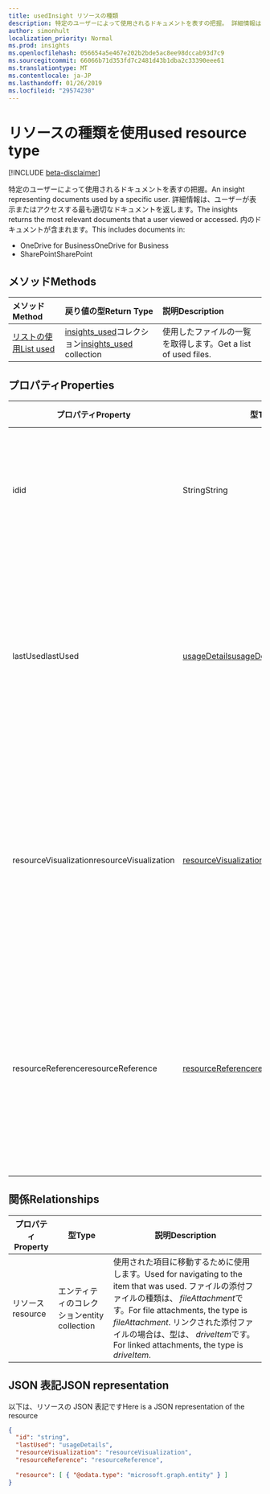 ```yaml
---
title: usedInsight リソースの種類
description: 特定のユーザーによって使用されるドキュメントを表すの把握。 詳細情報は、ユーザーが表示またはアクセスする最も適切なドキュメントを返します。
author: simonhult
localization_priority: Normal
ms.prod: insights
ms.openlocfilehash: 056654a5e467e202b2bde5ac8ee98dccab93d7c9
ms.sourcegitcommit: 66066b71d353fd7c2481d43b1dba2c33390eee61
ms.translationtype: MT
ms.contentlocale: ja-JP
ms.lasthandoff: 01/26/2019
ms.locfileid: "29574230"
---
```

# <a name="used-resource-type"></a><span data-ttu-id="f94e8-104">リソースの種類を使用</span><span class="sxs-lookup"><span data-stu-id="f94e8-104">used resource type</span></span>

[!INCLUDE [beta-disclaimer](../../includes/beta-disclaimer.md)]

<span data-ttu-id="f94e8-105">特定のユーザーによって使用されるドキュメントを表すの把握。</span><span class="sxs-lookup"><span data-stu-id="f94e8-105">An insight representing documents used by a specific user.</span></span> <span data-ttu-id="f94e8-106">詳細情報は、ユーザーが表示またはアクセスする最も適切なドキュメントを返します。</span><span class="sxs-lookup"><span data-stu-id="f94e8-106">The insights returns the most relevant documents that a user viewed or accessed.</span></span> <span data-ttu-id="f94e8-107">内のドキュメントが含まれます。</span><span class="sxs-lookup"><span data-stu-id="f94e8-107">This includes documents in:</span></span>

- <span data-ttu-id="f94e8-108">OneDrive for Business</span><span class="sxs-lookup"><span data-stu-id="f94e8-108">OneDrive for Business</span></span>
- <span data-ttu-id="f94e8-109">SharePoint</span><span class="sxs-lookup"><span data-stu-id="f94e8-109">SharePoint</span></span>

## <a name="methods"></a><span data-ttu-id="f94e8-110">メソッド</span><span class="sxs-lookup"><span data-stu-id="f94e8-110">Methods</span></span>

| <span data-ttu-id="f94e8-111">メソッド</span><span class="sxs-lookup"><span data-stu-id="f94e8-111">Method</span></span>       | <span data-ttu-id="f94e8-112">戻り値の型</span><span class="sxs-lookup"><span data-stu-id="f94e8-112">Return Type</span></span>  |<span data-ttu-id="f94e8-113">説明</span><span class="sxs-lookup"><span data-stu-id="f94e8-113">Description</span></span>|
|:---------------|:--------|:----------|
|[<span data-ttu-id="f94e8-114">リストの使用</span><span class="sxs-lookup"><span data-stu-id="f94e8-114">List used</span></span>](../api/insights-list-used.md) |<span data-ttu-id="f94e8-115">[insights_used](insights-used.md)コレクション</span><span class="sxs-lookup"><span data-stu-id="f94e8-115">[insights_used](insights-used.md) collection</span></span>| <span data-ttu-id="f94e8-116">使用したファイルの一覧を取得します。</span><span class="sxs-lookup"><span data-stu-id="f94e8-116">Get a list of used files.</span></span>|

## <a name="properties"></a><span data-ttu-id="f94e8-117">プロパティ</span><span class="sxs-lookup"><span data-stu-id="f94e8-117">Properties</span></span>

| <span data-ttu-id="f94e8-118">プロパティ</span><span class="sxs-lookup"><span data-stu-id="f94e8-118">Property</span></span>              | <span data-ttu-id="f94e8-119">型</span><span class="sxs-lookup"><span data-stu-id="f94e8-119">Type</span></span>                      | <span data-ttu-id="f94e8-120">説明</span><span class="sxs-lookup"><span data-stu-id="f94e8-120">Description</span></span>  |
| -------------         |---------------            | -------------|
| <span data-ttu-id="f94e8-121">id</span><span class="sxs-lookup"><span data-stu-id="f94e8-121">id</span></span>                    | <span data-ttu-id="f94e8-122">String</span><span class="sxs-lookup"><span data-stu-id="f94e8-122">String</span></span>                    | <span data-ttu-id="f94e8-123">リレーションシップの一意の識別子です。</span><span class="sxs-lookup"><span data-stu-id="f94e8-123">Unique identifier of the relationship.</span></span> <span data-ttu-id="f94e8-124">読み取り専用です。</span><span class="sxs-lookup"><span data-stu-id="f94e8-124">Read only.</span></span>        |
| <span data-ttu-id="f94e8-125">lastUsed</span><span class="sxs-lookup"><span data-stu-id="f94e8-125">lastUsed</span></span>              | [<span data-ttu-id="f94e8-126">usageDetails</span><span class="sxs-lookup"><span data-stu-id="f94e8-126">usageDetails</span></span>](insights-usagedetails.md)              | <span data-ttu-id="f94e8-127">アイテムが最後表示し、ユーザーによって変更された場合について説明します。</span><span class="sxs-lookup"><span data-stu-id="f94e8-127">Information about when the item was last viewed and modified by the user.</span></span> <span data-ttu-id="f94e8-128">読み取り専用です。</span><span class="sxs-lookup"><span data-stu-id="f94e8-128">Read only.</span></span>     |
| <span data-ttu-id="f94e8-129">resourceVisualization</span><span class="sxs-lookup"><span data-stu-id="f94e8-129">resourceVisualization</span></span> | [<span data-ttu-id="f94e8-130">resourceVisualization</span><span class="sxs-lookup"><span data-stu-id="f94e8-130">resourceVisualization</span></span>](insights-resourcevisualization.md)                | <span data-ttu-id="f94e8-131">プロパティは、時にドキュメントをビジュアル化を使用することができます。</span><span class="sxs-lookup"><span data-stu-id="f94e8-131">Properties that you can use to visualize the document in your experience.</span></span> <span data-ttu-id="f94e8-132">読み取り専用</span><span class="sxs-lookup"><span data-stu-id="f94e8-132">Read-only</span></span>      |
| <span data-ttu-id="f94e8-133">resourceReference</span><span class="sxs-lookup"><span data-stu-id="f94e8-133">resourceReference</span></span>     | [<span data-ttu-id="f94e8-134">resourceReference</span><span class="sxs-lookup"><span data-stu-id="f94e8-134">resourceReference</span></span>](insights-resourcereference.md)                      | <span data-ttu-id="f94e8-135">Url およびドキュメントの種類など、使用されているドキュメントのプロパティを参照。</span><span class="sxs-lookup"><span data-stu-id="f94e8-135">Reference properties of the used document, such as the url and type of the document.</span></span> <span data-ttu-id="f94e8-136">読み取り専用</span><span class="sxs-lookup"><span data-stu-id="f94e8-136">Read-only</span></span>     |

## <a name="relationships"></a><span data-ttu-id="f94e8-137">関係</span><span class="sxs-lookup"><span data-stu-id="f94e8-137">Relationships</span></span>

| <span data-ttu-id="f94e8-138">プロパティ</span><span class="sxs-lookup"><span data-stu-id="f94e8-138">Property</span></span>      | <span data-ttu-id="f94e8-139">型</span><span class="sxs-lookup"><span data-stu-id="f94e8-139">Type</span></span>          | <span data-ttu-id="f94e8-140">説明</span><span class="sxs-lookup"><span data-stu-id="f94e8-140">Description</span></span>  |
| ------------- |---------------| -------------|
| <span data-ttu-id="f94e8-141">リソース</span><span class="sxs-lookup"><span data-stu-id="f94e8-141">resource</span></span>      | <span data-ttu-id="f94e8-142">エンティティのコレクション</span><span class="sxs-lookup"><span data-stu-id="f94e8-142">entity collection</span></span> | <span data-ttu-id="f94e8-143">使用された項目に移動するために使用します。</span><span class="sxs-lookup"><span data-stu-id="f94e8-143">Used for navigating to the item that was used.</span></span> <span data-ttu-id="f94e8-144">ファイルの添付ファイルの種類は、 *fileAttachment*です。</span><span class="sxs-lookup"><span data-stu-id="f94e8-144">For file attachments, the type is *fileAttachment*.</span></span> <span data-ttu-id="f94e8-145">リンクされた添付ファイルの場合は、型は、 *driveItem*です。</span><span class="sxs-lookup"><span data-stu-id="f94e8-145">For linked attachments, the type is *driveItem*.</span></span> |

## <a name="json-representation"></a><span data-ttu-id="f94e8-146">JSON 表記</span><span class="sxs-lookup"><span data-stu-id="f94e8-146">JSON representation</span></span>
<span data-ttu-id="f94e8-147">以下は、リソースの JSON 表記です</span><span class="sxs-lookup"><span data-stu-id="f94e8-147">Here is a JSON representation of the resource</span></span>
<!-- {
  "blockType": "resource",
  "optionalProperties": [

  ],
  "@odata.type": "microsoft.graph.usedInsight"
}-->
```json
{
  "id": "string",
  "lastUsed": "usageDetails",
  "resourceVisualization": "resourceVisualization",
  "resourceReference": "resourceReference",
  
  "resource": [ { "@odata.type": "microsoft.graph.entity" } ]
}
```
<!--
{
  "type": "#page.annotation",
  "suppressions": [
    "Error: /api-reference/beta/resources/insights-used.md:\r\n      Exception processing links.\r\n    System.ArgumentException: Link Definition was null. Link text: !INCLUDE [beta-disclaimer](../../includes/beta-disclaimer.md)\r\n      at ApiDoctor.Validation.DocFile.get_LinkDestinations()\r\n      at ApiDoctor.Validation.DocSet.ValidateLinks(Boolean includeWarnings, String[] relativePathForFiles, IssueLogger issues, Boolean requireFilenameCaseMatch, Boolean printOrphanedFiles)"
  ]
}
-->
